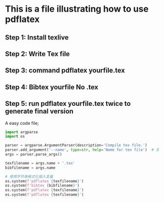 # This is a file illustrating how to use pdflatex

## Step 1: Install texlive

## Step 2: Write Tex file 

## Step 3: command pdflatex yourfile.tex

## Step 4: Bibtex yourfile **No .tex**

## Step 5: run pdflatex yourfile.tex twice to generate final version

A easy code file;

```python
import argparse
import os

parser = argparse.ArgumentParser(description='Compile tex file.')
parser.add_argument('--name', type=str, help='Name for tex file')  # 添加参数
args = parser.parse_args()

texfilename = args.name + '.tex'
bibfilename = args.name

# 使用字符串格式化插入变量
os.system(f'pdflatex {texfilename}')
os.system(f'bibtex {bibfilename}')
os.system(f'pdflatex {texfilename}')
os.system(f'pdflatex {texfilename}')
```